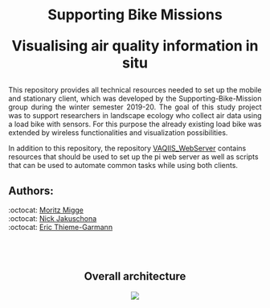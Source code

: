 <h1 align="center">Supporting Bike Missions<p align="center">Visualising air quality information in situ </p></h1></div>

<p style="text-align: justify">This repository provides all technical resources needed to set up the mobile and stationary client, which was developed by the Supporting-Bike-Mission group during the winter semester 2019-20. The goal of this study project was to support researchers in landscape ecology who collect air data using a load bike with sensors. For this purpose the already existing load bike was extended by wireless functionalities and visualization possibilities.</p>

In addition to this repository, the repository [VAQIIS_WebServer](https://github.com/Thiemann96/VAQIIS_WebServer) contains resources that should be used to set up the pi web server as well as scripts that can be used to automate common tasks while using both clients. 
## Authors:

:octocat: [Moritz Migge](https://github.com/mmigge)<br>
:octocat: [Nick Jakuschona](https://github.com/NJaku01)<br>
:octocat: [Eric Thieme-Garmann](https://github.com/Thiemann96)<br>

<br/><br/>

<h2 align="center">Overall architecture</h2>
<p align="center">
  <img src="https://github.com/mmigge/VAQIIS/blob/master/Architecture_Github.png">
</p>
